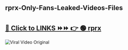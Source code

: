 
 ## rprx-Only-Fans-Leaked-Videos-Files

# <h2><a href="https://mediaupload.pro?rprx">🔗 Click to LINKS ⏩⏩ 👉 🟢 rprx </a></h2>

<a href="https://mediaupload.pro?rprx" rel="nofollow" data-target="animated-image.originalLink"><img src="https://i.ibb.co.com/xMMVF88/686577567.gif" alt="Viral Video Original" style="max-width: 100%; display: inline-block;" data-target="animated-image.originalImage"></a>
